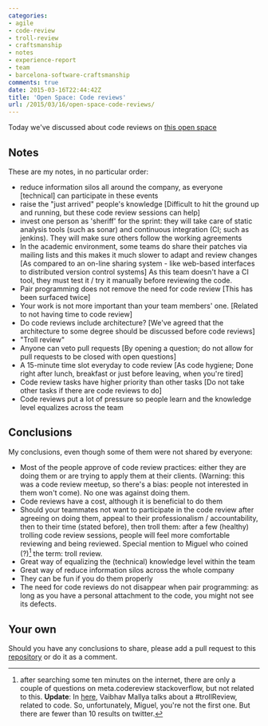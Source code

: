 ```yaml
---
categories:
- agile
- code-review
- troll-review
- craftsmanship
- notes
- experience-report
- team
- barcelona-software-craftsmanship
comments: true
date: 2015-03-16T22:44:42Z
title: 'Open Space: Code reviews'
url: /2015/03/16/open-space-code-reviews/
---
```


Today we've discussed about code reviews on [this open space][eventpage]

## Notes

These are my notes, in no particular order:

  * reduce information silos all around the company, as everyone [technical] can participate in these events
  * raise the "just arrived" people's knowledge [Difficult to hit the ground up and running, but these code review sessions can help]
  * invest one person as 'sheriff' for the sprint: they will take care of static analysis tools (such as sonar) and continuous integration (CI; such as jenkins). They will make sure others follow the working agreements
  * In the academic environment, some teams do share their patches via mailing lists and this makes it much slower to adapt and review changes [As compared to an on-line sharing system - like web-based interfaces to distributed version control systems] As this team doesn't have a CI tool, they must test it / try it manually before reviewing the code.
  * Pair programming does not remove the need for code review [This has been surfaced twice]
  * Your work is not more important than your team members' one. [Related to not having time to code review]
  * Do code reviews include architecture? [We've agreed that the architecture to some degree should be discussed before code reviews]
  * "Troll review"
  * Anyone can veto pull requests [By opening a question; do not allow for pull requests to be closed with open questions]
  * A 15-minute time slot everyday to code review [As code hygiene; Done right after lunch,  breakfast or just before leaving, when you're tired]
  * Code review tasks have higher priority than other tasks [Do not take other tasks if there are code reviews to do]
  * Code reviews put a lot of pressure so people learn and the knowledge level equalizes across the team


## Conclusions


 My conclusions, even though some of them were not shared by everyone:

  * Most of the people approve of code review practices: either they are doing them or are trying to apply them at their clients. (Warning: this was a code review meetup, so there's a bias: people not interested in them won't come). No one was against doing them.
  * Code reviews have a cost, although it is beneficial to do them
  * Should your teammates not want to participate in the code review after agreeing on doing them, appeal to their professionalism / accountability, then to their time (stated before), then troll them: after a few (healthy) trolling code review sessions, people will feel more comfortable reviewing and being reviewed. Special mention to Miguel who coined (?)[^1] the term: troll review.
  * Great way of equalizing the (technical) knowledge level within the team
  * Great way of reduce information silos across the whole company
  * They can be fun if you do them properly
  * The need for code reviews do not disappear when pair programming: as long as you have a personal attachment to the code, you might not see its defects.


## Your own

Should you have any conclusions to share, please add a pull request to this [repository][blog_source] or do it as a comment.


[eventpage]: http://www.meetup.com/Barcelona-Software-Craftsmanship/events/220293683/
[blog_source]: https://github.com/alvarogarcia7/blog_source
[^1]: after searching some ten minutes on the internet, there are only a couple of questions on meta.codereview stackoverflow, but not related to this. **Update**: In [here](https://twitter.com/mallyvai/status/314260072798752768), Vaibhav Mallya talks about a #trollReview, related to code. So, unfortunately, Miguel, you're not the first one. But there are fewer than 10 results on twitter.



